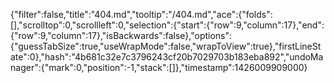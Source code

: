 {"filter":false,"title":"404.md","tooltip":"/404.md","ace":{"folds":[],"scrolltop":0,"scrollleft":0,"selection":{"start":{"row":9,"column":17},"end":{"row":9,"column":17},"isBackwards":false},"options":{"guessTabSize":true,"useWrapMode":false,"wrapToView":true},"firstLineState":0},"hash":"4b681c32e7c3796243cf20b7029703b183eba892","undoManager":{"mark":0,"position":-1,"stack":[]},"timestamp":1426009909000}